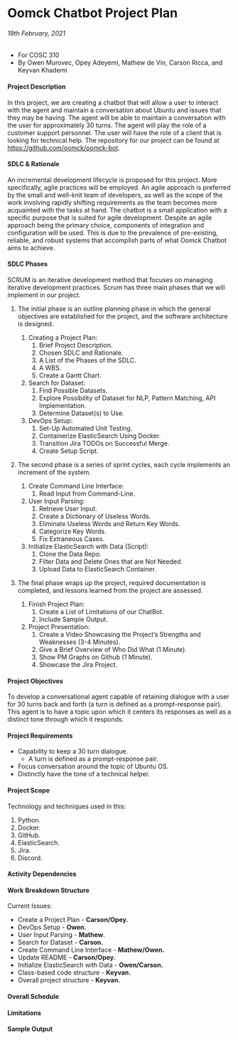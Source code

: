# Oomck Chatbot Project Plan
###### 19th February, 2021
-  For COSC 310
- By Owen Murovec, Opey Adeyemi, Mathew de Vin, Carson Ricca, and Keyvan Khademi

#### Project Description
In this project, we are creating a chatbot that will allow a user to interact with the agent and maintain a conversation about Ubuntu and issues that they may be having. The agent will be able to maintain a conversation with the user for approximately 30 turns. The agent will play the role of a customer support personnel. The user will have the role of a client that is looking for technical help. The repository for our project can be found at https://github.com/oomck/oomck-bot. 

#### SDLC & Rationale
An incremental development lifecycle is proposed for this project. More specifically, agile practices will be employed. An agile approach is preferred by the small and well-knit team of developers, as well as the scope of the work involving rapidly shifting requirements as the team becomes more acquainted with the tasks at hand. The chatbot is a small application with a specific purpose that is suited for agile development. Despite an agile approach being the primary choice, components of integration and configuration will be used. This is due to the prevalence of pre-existing, reliable, and robust systems that accomplish parts of what Oomck Chatbot aims to achieve.

#### SDLC Phases
SCRUM is an iterative development method that focuses on managing iterative development practices. Scrum has three main phases that we will implement in our project.
1. The initial phase is an outline planning phase in which the general objectives are established for the project, and the software architecture is designed.
    1. Creating a Project Plan:
        1. Brief Project Description.
        2. Chosen SDLC and Rationale.
        3. A List of the Phases of the SDLC.
        4. A WBS.
        5. Create a Gantt Chart.
    2. Search for Dataset:
        1. Find Possible Datasets.
        2. Explore Possibility of Dataset for NLP, Pattern Matching, API Implementation.
        3. Determine Dataset(s) to Use.
    3. DevOps Setup:
        1. Set-Up Automated Unit Testing.
        2. Containerize ElasticSearch Using Docker.
        3. Transition Jira TODOs on Successful Merge.
        4. Create Setup Script.

2. The second phase is a series of sprint cycles, each cycle implements an increment of the system.
    1. Create Command Line Interface:
        1. Read Input from Command-Line.
    2. User Input Parsing:
        1. Retrieve User Input.
        2. Create a Dictionary of Useless Words.
        3. Eliminate Useless Words and Return Key Words.
        4. Categorize Key Words.
        5. Fix Extraneous Cases.
    3. Initialize ElasticSearch with Data (Script):
        1. Clone the Data Repo.
        2. Filter Data and Delete Ones that are Not Needed.
        3. Upload Data to ElasticSearch Container.

3. The final phase wraps up the project, required documentation is completed, and lessons learned from the project are assessed.
    1. Finish Project Plan:
        1. Create a List of Limitations of our ChatBot.
        2. Include Sample Output.
    2. Project Presentation:
        1. Create a Video Showcasing the Project’s Strengths and Weaknesses (3-4 Minutes).
        2. Give a Brief Overview of Who Did What (1 Minute).
        3. Show PM Graphs on Github (1 Minute).
        4. Showcase the Jira Project.

#### Project Objectives
To develop a conversational agent capable of retaining dialogue with a user for 30 turns back and forth (a turn is defined as a prompt-response pair). This agent is to have a topic upon which it centers its responses as well as a distinct tone through which it responds.

#### Project Requirements
- Capability to keep a 30 turn dialogue.
    - A turn is defined as a prompt-response pair.
- Focus conversation around the topic of Ubuntu OS.
- Distinctly have the tone of a technical helper.

#### Project Scope
Technology and techniques used in this:
1. Python.
2. Docker.
3. GitHub.
4. ElasticSearch.
5. Jira.
6. Discord.

#### Activity Dependencies

#### Work Breakdown Structure
Current Issues:
- Create a Project Plan - **Carson/Opey.**
- DevOps Setup - **Owen.**
- User Input Parsing - **Mathew**.
- Search for Dataset - **Carson.**
- Create Command Line Interface - **Mathew/Owen.**
- Update README - **Carson/Opey.**
- Initialize ElasticSearch with Data - **Owen/Carson.**
- Class-based code structure - **Keyvan.**
- Overall project structure - **Keyvan.**

#### Overall Schedule

#### Limitations

#### Sample Output



